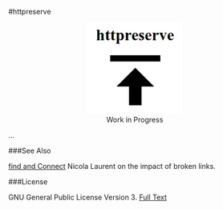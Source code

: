 #httpreserve

<p align="center">
<a href="https://github.com/exponential-decay/httpreserve#logo">
<img id="logo" src="https://github.com/exponential-decay/httpreserve/raw/master/src/images/httpreserve-logo.png" title="httpreserve" alt-text="httpreserve"/>
</a>
<br/>
Work in Progress
</p>

...

###See Also

[find and Connect](http://www.findandconnectwrblog.info/2016/11/broken-links-broken-trust/) Nicola Laurent on the impact of broken links. 

###License

GNU General Public License Version 3. [Full Text](LICENSE)